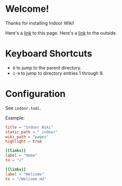 # Welcome!

Thanks for installing Indoor Wiki!

Here's a [link](/Welcome.md) to this page.
Here's a [link](http://google.com) to the outside.

# Keyboard Shortcuts

- `0` to jump to the parent directory.
- `1-9` to jump to directory entries 1 through 9.

# Configuration

See `indoor.toml`.

Example:

```toml
title = "Indoor Wiki"
static_path = "_indoor"
wiki_path = "pages"
highlight = true

[[links]]
label = "Home"
to = "/"

[[links]]
label = "Welcome"
to = "/Welcome.md"
```
